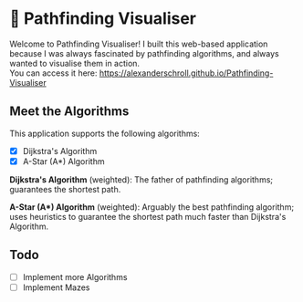 # 🚀 Pathfinding Visualiser

Welcome to Pathfinding Visualiser! I built this web-based application because I was always fascinated by pathfinding algorithms, and always wanted to visualise them in action.\
You can access it here: https://alexanderschroll.github.io/Pathfinding-Visualiser

## Meet the Algorithms

This application supports the following algorithms:

- [x] Dijkstra's Algorithm
- [x] A-Star (A*) Algorithm

**Dijkstra's Algorithm** (weighted): The father of pathfinding algorithms; guarantees the shortest path.

**A-Star (A\*) Algorithm** (weighted): Arguably the best pathfinding algorithm; uses heuristics to guarantee the shortest path much faster than Dijkstra's Algorithm.

## Todo

- [ ] Implement more Algorithms
- [ ] Implement Mazes
